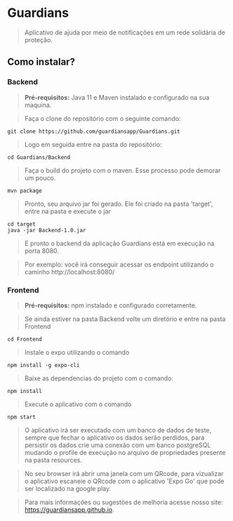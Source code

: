 # Guardians

> Aplicativo de ajuda por meio de notificações em um rede solidária de proteção.

## Como instalar?

### Backend

> **Pré-requisitos:**
Java 11 e Maven instalado e configurado na sua maquina.

> Faça o clone do repositório com o seguinte comando:

~~~console
git clone https://github.com/guardiansapp/Guardians.git
~~~

> Logo em seguida entre na pasta do repositório:

~~~console
cd Guardians/Backend
~~~

> Faça o build do projeto com o maven. Esse processo pode demorar um pouco.

~~~console
mvn package
~~~

> Pronto, seu arquivo jar foi gerado. Ele foi criado na pasta 'target', entre na pasta e execute o jar

~~~console
cd target
java -jar Backend-1.0.jar
~~~

> E pronto o backend da aplicação Guardians está em execução na porta 8080.

> Por exemplo: você irá conseguir acessar os endpoint utilizando o caminho http://localhost:8080/

### Frontend

> **Pré-requisitos:**
npm instalado e configurado corretamente.

> Se ainda estiver na pasta Backend volte um diretório e entre na pasta Frontend

~~~console
cd Frontend
~~~

> Instale o expo utilizando o comando 
~~~console
npm install -g expo-cli
~~~

> Baixe as dependencias do projeto com o comando:

~~~console
npm install
~~~

> Execute o aplicativo com o comando 

~~~console
npm start
~~~

> O aplicativo irá ser executado com um banco de dados de teste, sempre que fechar o aplicativo os dados serão perdidos, para persistir os dados crie uma conexão com um banco postgreSQL mudando o profile de execução no arquivo de propriedades presente na pasta resources.

> No seu browser irá abrir uma janela com um QRcode, para vizualizar o aplicativo escaneie o QRcode com o aplicativo 'Expo Go' que pode ser localizado na google play.

> Para mais informações ou sugestões de melhoria acesse nosso site: https://guardiansapp.github.io.
